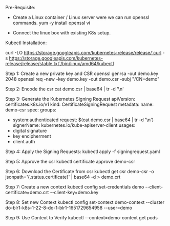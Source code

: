 Pre-Requisite:
- Create a Linux container / Linux server were we can run openssl commands.
yum -y install openssl vi

- Connect the linux box with existing K8s setup.

Kubectl Installation:

curl -LO https://storage.googleapis.com/kubernetes-release/release/`curl -s https://storage.googleapis.com/kubernetes-release/release/stable.txt`/bin/linux/amd64/kubectl

Step 1: Create a new private key  and CSR
openssl genrsa -out demo.key 2048
openssl req -new -key demo.key -out demo.csr -subj "/CN=demo"

Step 2: Encode the csr
cat demo.csr | base64 | tr -d '\n'

Step 3: Generate the Kubernetes Signing Request
apiVersion: certificates.k8s.io/v1
kind: CertificateSigningRequest
metadata:
  name: demo-csr
spec:
  groups:
  - system:authenticated
  request: $(cat demo.csr | base64 | tr -d '\n')
  signerName: kubernetes.io/kube-apiserver-client
  usages:
  - digital signature
  - key encipherment
  - client auth

Step 4: Apply the Signing Requests:
kubectl apply -f signingrequest.yaml

Step 5: Approve the csr
kubectl certificate approve demo-csr

Step 6: Download the Certificate from csr
kubectl get csr demo-csr -o jsonpath='{.status.certificate}' | base64 -d > demo.crt

Step 7: Create a new context
kubectl config set-credentials demo --client-certificate=demo.crt --client-key=demo.key

Step 8: Set new Context
    kubectl config set-context demo-context --cluster do-blr1-k8s-1-22-8-do-1-blr1-1651729654958 --user=demo

Step 9: Use Context to Verify
kubectl --context=demo-context get pods